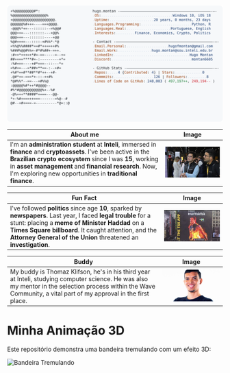 <a href="https://github.com/hugomontan/hugomontan">
  <picture>
    <source media="(prefers-color-scheme: dark)" srcset="https://raw.githubusercontent.com/hugomontan/hugomontan/main/dark_mode.svg">
    <img alt="Hugo Montan's GitHub Profile README" src="https://raw.githubusercontent.com/hugomontan/hugomontan/main/light_mode.svg">
  </picture>
</a>



| About me                    | Image                       |
|-----------------------------|-----------------------------|
| I'm an **administration student** at **Inteli**, immersed in **finance** and **cryptoassets**.  I've been active in the **Brazilian crypto ecosystem** since I was **15**, working in **asset management** and **financial research**.  Now, I'm exploring new opportunities in **traditional finance**. | <img src="hgmt.jpg" alt="Me" width="600"/> |

| Fun Fact                          | Image                      |
|-----------------------------------|---------------------------------------|
| I've followed **politics** since age **10**, sparked by **newspapers**. Last year, I faced **legal trouble** for a stunt: placing a **meme of Minister Haddad** on a **Times Square billboard**. It caught attention, and the **Attorney General of the Union** threatened an **investigation**. | <img src="haddad.jpg" alt="Meme of Minister Haddad" width="600"/> |

| Buddy                        | Image                      |
|-----------------------------|-----------------------------|
| My buddy is Thomaz Klifson, he's in his third year at Inteli, studying computer science. He was also my mentor in the selection process within the Wave Community, a vital part of my approval in the first place.  | <img src="thomaz.jpg" alt="Thomaz" width="490"/> |

# Minha Animação 3D

Este repositório demonstra uma bandeira tremulando com um efeito 3D:

![Bandeira Tremulando](https://i.giphy.com/media/v1.Y2lkPTc5MGI3NjExZGg5amp4Zmx4dnNnc2pxbW04cm8xM3RiaTU4YXo1YzE4ejg4dGdkdiZlcD12MV9pbnRlcm5hbF9naWZfYnlfaWQmY3Q9Zw/UQupeaKHdeTszhX8EO/giphy.gif)
